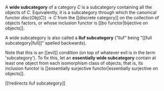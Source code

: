 A **wide subcategory** of a category $C$ is a subcategory containing all the objects of $C$. Equivalently, it is a subcategory through which the canonical functor $disc(Obj(C)) \to C$ from the [[discrete category]] on the collection of objects factors, or whose inclusion functor is [[bo functor|bijective on objects]].

A wide subcategory is also called a **lluf subcategory** ("lluf" being "[[full subcategory|full]]" spelled backwards).

Note that this is an [[evil]] condition (on top of whatever evil is in the term 'subcategory').  To fix this, let an **essentially wide subcategory** contain at least one object from each isomorphism class of objects; that is, its inclusion functor is [[essentially surjective functor|essentially surjective on objects]].

[[!redirects lluf subcategory]]